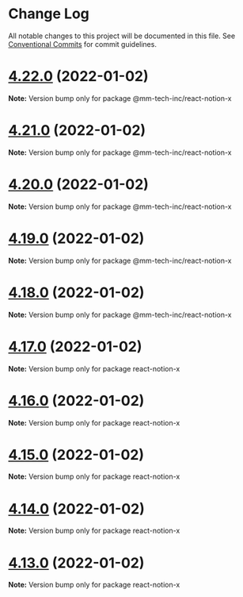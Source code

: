# Change Log

All notable changes to this project will be documented in this file.
See [Conventional Commits](https://conventionalcommits.org) for commit guidelines.

# [4.22.0](https://github.com/mm-tech-inc/react-notion-x/compare/v4.21.0...v4.22.0) (2022-01-02)

**Note:** Version bump only for package @mm-tech-inc/react-notion-x





# [4.21.0](https://github.com/mm-tech-inc/react-notion-x/compare/v4.20.0...v4.21.0) (2022-01-02)

**Note:** Version bump only for package @mm-tech-inc/react-notion-x





# [4.20.0](https://github.com/mm-tech-inc/react-notion-x/compare/v4.19.0...v4.20.0) (2022-01-02)

**Note:** Version bump only for package @mm-tech-inc/react-notion-x





# [4.19.0](https://github.com/mm-tech-inc/react-notion-x/compare/v4.18.0...v4.19.0) (2022-01-02)

**Note:** Version bump only for package @mm-tech-inc/react-notion-x





# [4.18.0](https://github.com/mm-tech-inc/react-notion-x/compare/v4.17.0...v4.18.0) (2022-01-02)

**Note:** Version bump only for package @mm-tech-inc/react-notion-x





# [4.17.0](https://github.com/mm-tech-inc/react-notion-x/compare/v4.16.0...v4.17.0) (2022-01-02)

**Note:** Version bump only for package react-notion-x





# [4.16.0](https://github.com/mm-tech-inc/react-notion-x/compare/v4.15.0...v4.16.0) (2022-01-02)

**Note:** Version bump only for package react-notion-x





# [4.15.0](https://github.com/mm-tech-inc/react-notion-x/compare/v4.14.0...v4.15.0) (2022-01-02)

**Note:** Version bump only for package react-notion-x





# [4.14.0](https://github.com/mm-tech-inc/react-notion-x/compare/v4.13.0...v4.14.0) (2022-01-02)

**Note:** Version bump only for package react-notion-x





# [4.13.0](https://github.com/harajune/react-notion-x/compare/v4.12.0...v4.13.0) (2022-01-02)

**Note:** Version bump only for package react-notion-x
